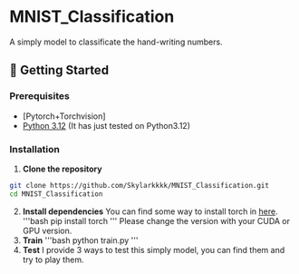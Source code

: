# MNIST_Classification

A simply model to classificate the hand-writing numbers.

## 🚀 Getting Started

### Prerequisites
- [Pytorch+Torchvision]
- [Python 3.12](https://www.python.org/) (It has just tested on Python3.12)

### Installation

1. **Clone the repository**
```bash
git clone https://github.com/Skylarkkkk/MNIST_Classification.git
cd MNIST_Classification
```

2. **Install dependencies**
You can find some way to install torch in [here](https://pytorch.org/).
'''bash
pip install torch
'''
Please change the version with your CUDA or GPU version.
4. **Train**
'''bash
python train.py
'''
5. **Test**
I provide 3 ways to test this simply model, you can find them and try to play them.
